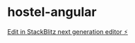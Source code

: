# hostel-angular

[Edit in StackBlitz next generation editor ⚡️](https://stackblitz.com/~/github.com/Mugunthan93/hostel-angular)